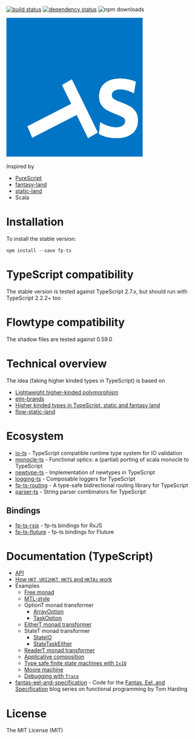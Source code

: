 [![build status](https://img.shields.io/travis/gcanti/fp-ts/master.svg?style=flat-square)](https://travis-ci.org/gcanti/fp-ts)
[![dependency status](https://img.shields.io/david/gcanti/fp-ts.svg?style=flat-square)](https://david-dm.org/gcanti/fp-ts)
![npm downloads](https://img.shields.io/npm/dm/fp-ts.svg)

<a href="docs/api/md/index.md">
  <img src="fp-ts-logo.png">
</a>

Inspired by

* [PureScript](http://www.purescript.org)
* [fantasy-land](https://github.com/fantasyland/fantasy-land)
* [static-land](https://github.com/rpominov/static-land)
* Scala

# Installation

To install the stable version:

```
npm install --save fp-ts
```

# TypeScript compatibility

The stable version is tested against TypeScript 2.7.x, but should run with TypeScript 2.2.2+ too

# Flowtype compatibility

The shadow files are tested against 0.59.0

# Technical overview

The idea (faking higher kinded types in TypeScript) is based on

* [Lightweight higher-kinded polymorphism](https://www.cl.cam.ac.uk/~jdy22/papers/lightweight-higher-kinded-polymorphism.pdf)
* [elm-brands](https://github.com/joneshf/elm-brands)
* [Higher kinded types in TypeScript, static and fantasy land](https://medium.com/@gcanti/higher-kinded-types-in-typescript-static-and-fantasy-land-d41c361d0dbe)
* [flow-static-land](https://github.com/gcanti/flow-static-land)

# Ecosystem

* [io-ts](https://github.com/gcanti/io-ts) - TypeScript compatible runtime type system for IO validation
* [monocle-ts](https://github.com/gcanti/monocle-ts) - Functional optics: a (partial) porting of scala monocle to
  TypeScript
* [newtype-ts](https://github.com/gcanti/newtype-ts) - Implementation of newtypes in TypeScript
* [logging-ts](https://github.com/gcanti/logging-ts) - Composable loggers for TypeScript
* [fp-ts-routing](https://github.com/gcanti/fp-ts-routing) - A type-safe bidirectional routing library for TypeScript
* [parser-ts](https://github.com/gcanti/parser-ts) - String parser combinators for TypeScript

## Bindings

* [fp-ts-rxjs](https://github.com/gcanti/fp-ts-rxjs) - fp-ts bindings for RxJS
* [fp-ts-fluture](https://github.com/gcanti/fp-ts-fluture) - fp-ts bindings for Fluture

# Documentation (TypeScript)

* [API](docs/api/md/index.md)
* [How `HKT`, `URI2HKT`, `HKTS` and `HKTAs` work](docs/HKT.md)
* Examples
  * [Free monad](examples/Free.ts)
  * [MTL-style](examples/mtl.ts)
  * OptionT monad transformer
    * [ArrayOption](examples/ArrayOption.ts)
    * [TaskOption](examples/TaskOption.ts)
  * [EitherT monad transformer](examples/EitherOption.ts)
  * StateT monad transformer
    * [StateIO](examples/StateIO.ts)
    * [StateTaskEither](examples/StateTaskEither.ts)
  * [ReaderT monad transformer](examples/ReaderIO.ts)
  * [Applicative composition](examples/TaskValidation.ts)
  * [Type safe finite state machines with `IxIO`](examples/ixIO.ts)
  * [Moore machine](examples/Moore.ts)
  * [Debugging with `Trace`](examples/debugging-with-Trace.ts)
* [fantas-eel-and-specification](docs/fantas-eel-and-specification) - Code for the
  [Fantas, Eel, and Specification](http://www.tomharding.me/2017/03/03/fantas-eel-and-specification/) blog series on
  functional programming by Tom Harding

# License

The MIT License (MIT)
